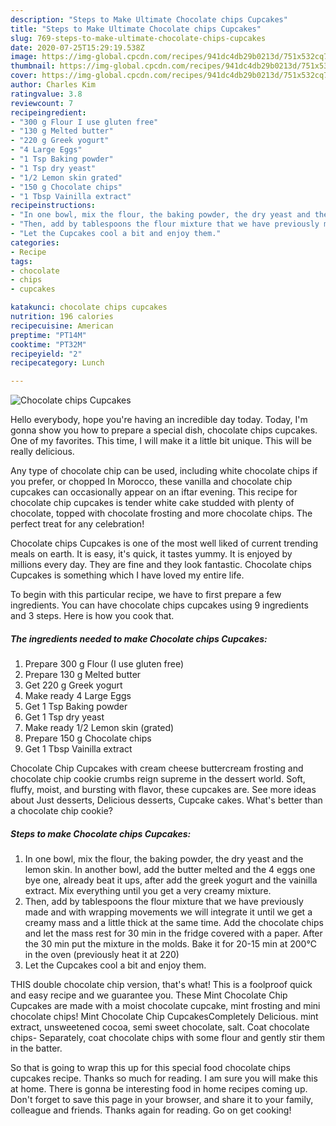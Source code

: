 ```yaml
---
description: "Steps to Make Ultimate Chocolate chips Cupcakes"
title: "Steps to Make Ultimate Chocolate chips Cupcakes"
slug: 769-steps-to-make-ultimate-chocolate-chips-cupcakes
date: 2020-07-25T15:29:19.538Z
image: https://img-global.cpcdn.com/recipes/941dc4db29b0213d/751x532cq70/chocolate-chips-cupcakes-recipe-main-photo.jpg
thumbnail: https://img-global.cpcdn.com/recipes/941dc4db29b0213d/751x532cq70/chocolate-chips-cupcakes-recipe-main-photo.jpg
cover: https://img-global.cpcdn.com/recipes/941dc4db29b0213d/751x532cq70/chocolate-chips-cupcakes-recipe-main-photo.jpg
author: Charles Kim
ratingvalue: 3.8
reviewcount: 7
recipeingredient:
- "300 g Flour I use gluten free"
- "130 g Melted butter"
- "220 g Greek yogurt"
- "4 Large Eggs"
- "1 Tsp Baking powder"
- "1 Tsp dry yeast"
- "1/2 Lemon skin grated"
- "150 g Chocolate chips"
- "1 Tbsp Vainilla extract"
recipeinstructions:
- "In one bowl, mix the flour, the baking powder, the dry yeast and the lemon skin. In another bowl, add the butter melted and the 4 eggs one bye one, already beat it ups, after add the greek yogurt and the vainilla extract. Mix everything until you get a very creamy mixture."
- "Then, add by tablespoons the flour mixture that we have previously made and with wrapping movements we will integrate it until we get a creamy mass and a little thick at the same time. Add the chocolate chips and let the mass rest for 30 min in the fridge covered with a paper. After the 30 min put the mixture in the molds. Bake it for 20-15 min at 200°C in the oven (previously heat it at 220)"
- "Let the Cupcakes cool a bit and enjoy them."
categories:
- Recipe
tags:
- chocolate
- chips
- cupcakes

katakunci: chocolate chips cupcakes 
nutrition: 196 calories
recipecuisine: American
preptime: "PT14M"
cooktime: "PT32M"
recipeyield: "2"
recipecategory: Lunch

---
```



![Chocolate chips Cupcakes](https://img-global.cpcdn.com/recipes/941dc4db29b0213d/751x532cq70/chocolate-chips-cupcakes-recipe-main-photo.jpg)

Hello everybody, hope you're having an incredible day today. Today, I'm gonna show you how to prepare a special dish, chocolate chips cupcakes. One of my favorites. This time, I will make it a little bit unique. This will be really delicious.

Any type of chocolate chip can be used, including white chocolate chips if you prefer, or chopped In Morocco, these vanilla and chocolate chip cupcakes can occasionally appear on an iftar evening. This recipe for chocolate chip cupcakes is tender white cake studded with plenty of chocolate, topped with chocolate frosting and more chocolate chips. The perfect treat for any celebration!

Chocolate chips Cupcakes is one of the most well liked of current trending meals on earth. It is easy, it's quick, it tastes yummy. It is enjoyed by millions every day. They are fine and they look fantastic. Chocolate chips Cupcakes is something which I have loved my entire life.


To begin with this particular recipe, we have to first prepare a few ingredients. You can have chocolate chips cupcakes using 9 ingredients and 3 steps. Here is how you cook that.

<!--inarticleads1-->

##### The ingredients needed to make Chocolate chips Cupcakes:

1. Prepare 300 g Flour (I use gluten free)
1. Prepare 130 g Melted butter
1. Get 220 g Greek yogurt
1. Make ready 4 Large Eggs
1. Get 1 Tsp Baking powder
1. Get 1 Tsp dry yeast
1. Make ready 1/2 Lemon skin (grated)
1. Prepare 150 g Chocolate chips
1. Get 1 Tbsp Vainilla extract


Chocolate Chip Cupcakes with cream cheese buttercream frosting and chocolate chip cookie crumbs reign supreme in the dessert world. Soft, fluffy, moist, and bursting with flavor, these cupcakes are. See more ideas about Just desserts, Delicious desserts, Cupcake cakes. What&#39;s better than a chocolate chip cookie? 

<!--inarticleads2-->

##### Steps to make Chocolate chips Cupcakes:

1. In one bowl, mix the flour, the baking powder, the dry yeast and the lemon skin. In another bowl, add the butter melted and the 4 eggs one bye one, already beat it ups, after add the greek yogurt and the vainilla extract. Mix everything until you get a very creamy mixture.
1. Then, add by tablespoons the flour mixture that we have previously made and with wrapping movements we will integrate it until we get a creamy mass and a little thick at the same time. Add the chocolate chips and let the mass rest for 30 min in the fridge covered with a paper. After the 30 min put the mixture in the molds. Bake it for 20-15 min at 200°C in the oven (previously heat it at 220)
1. Let the Cupcakes cool a bit and enjoy them.


THIS double chocolate chip version, that&#39;s what! This is a foolproof quick and easy recipe and we guarantee you. These Mint Chocolate Chip Cupcakes are made with a moist chocolate cupcake, mint frosting and mini chocolate chips! Mint Chocolate Chip CupcakesCompletely Delicious. mint extract, unsweetened cocoa, semi sweet chocolate, salt. Coat chocolate chips- Separately, coat chocolate chips with some flour and gently stir them in the batter. 

So that is going to wrap this up for this special food chocolate chips cupcakes recipe. Thanks so much for reading. I am sure you will make this at home. There is gonna be interesting food in home recipes coming up. Don't forget to save this page in your browser, and share it to your family, colleague and friends. Thanks again for reading. Go on get cooking!
